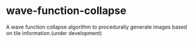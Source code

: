 # wave-function-collapse
A wave function collapse algorithm to procedurally generate images based on tile information.(under development)

